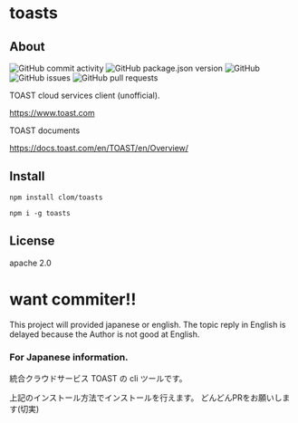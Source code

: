 # toasts
## About
![GitHub commit activity](https://img.shields.io/github/commit-activity/w/clom/toasts.svg?style=popout-square)
![GitHub package.json version](https://img.shields.io/github/package-json/v/clom/toasts.svg?style=popout-square)
![GitHub](https://img.shields.io/github/license/clom/toasts.svg?style=popout-square)
![GitHub issues](https://img.shields.io/github/issues-raw/clom/toasts.svg?style=popout-square)
![GitHub pull requests](https://img.shields.io/github/issues-pr-raw/clom/toasts.svg?style=popout-square)


TOAST cloud services client (unofficial).

https://www.toast.com

TOAST documents

https://docs.toast.com/en/TOAST/en/Overview/


## Install

```
npm install clom/toasts
```

```
npm i -g toasts
```

## License
apache 2.0

# want commiter!!
This project will provided japanese or english.
The topic reply in English is delayed because the Author is not good at English.

### For Japanese information.
統合クラウドサービス TOAST の cli ツールです。

上記のインストール方法でインストールを行えます。
どんどんPRをお願いします(切実)

